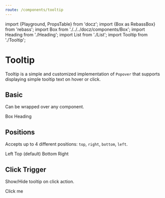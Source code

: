 ```yaml
---
route: /components/tooltip
---
```


import {Playground, PropsTable} from 'docz';
import {Box as RebassBox} from 'rebass';
import Box from './../../docz/components/Box';
import Heading from './Heading';
import List from './List';
import Tooltip from './Tooltip';

# Tooltip

Tooltip is a simple and customized implementation of `Popover` that supports displaying simple tooltip text on hover or click.

<PropsTable of={Tooltip} />

## Basic

Can be wrapped over any component.

<Playground>
  <RebassBox m={6}>
    <List>
      <Tooltip content="I'm a tooltip!">
        <Box>Box</Box>
      </Tooltip>
      <Tooltip content="I'm a tooltip!">
        <Heading level={2}>Heading</Heading>
      </Tooltip>
    </List>
  </RebassBox>
</Playground>

## Positions

Accepts up to 4 different positions: `top`, `right`, `bottom`, `left`.

<Playground>
  <RebassBox m={6}>
    <List>
      <Tooltip content="Left" position="left">
        <Box>Left</Box>
      </Tooltip>
      <Tooltip content="Top" position="top">
        <Box>Top (default)</Box>
      </Tooltip>
      <Tooltip content="Bottom" position="bottom">
        <Box>Bottom</Box>
      </Tooltip>
      <Tooltip content="Right" position="right">
        <Box>Right</Box>
      </Tooltip>
    </List>
  </RebassBox>
</Playground>

## Click Trigger

Show/Hide tooltip on click action.

<Playground>
  <RebassBox m={6}>
    <Tooltip content="Click outside of me" trigger="click">
      <Box>Click me</Box>
    </Tooltip>
  </RebassBox>
</Playground>
